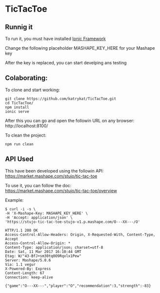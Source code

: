 # TicTacToe

## Runnig it
To run it, you must have installed [Ionic Framework](http://ionicframework.com/docs/guide/installation.html)  

Change the following placeholder MASHAPE_KEY_HERE for your Mashape key  

After the key is replaced, you can start develping ans testing  

## Colaborating:

To clone and start working:
```
git clone https://github.com/katrykat/TicTacToe.git
cd TicTacToe/
npm install
ionic serve
```
After this you can go and open the followin URL on any browser:  
http://localhost:8100/  

To clean the project: 
```
npm run clean
```
## API Used
This have been developed using the followin API:  
https://market.mashape.com/stujo/tic-tac-toe

To use it, you can follow the doc:  
https://market.mashape.com/stujo/tic-tac-toe/overview

Example:  
```
$ curl -i -s \
-H 'X-Mashape-Key: MASHAPE_KEY_HERE' \
-H 'Accept: application/json' \
'https://stujo-tic-tac-toe-stujo-v1.p.mashape.com/O---XX---/O'

HTTP/1.1 200 OK
Access-Control-Allow-Headers: Origin, X-Requested-With, Content-Type, Accept
Access-Control-Allow-Origin: *
Content-Type: application/json; charset=utf-8
Date: Sat, 11 Mar 2017 16:10:44 GMT
Etag: W/"43-BfJ+sm30tq0O9Rqxlx1Pew"
Server: Mashape/5.0.6
Via: 1.1 vegur
X-Powered-By: Express
Content-Length: 67
Connection: keep-alive

{"game":"O---XX---","player":"O","recommendation":3,"strength":-83}
```
